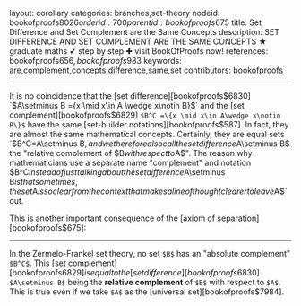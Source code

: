 layout: corollary
categories: branches,set-theory
nodeid: bookofproofs$8026
orderid: 700
parentid: bookofproofs$675
title: Set Difference and Set Complement are the Same Concepts
description: SET DIFFERENCE AND SET COMPLEMENT ARE THE SAME CONCEPTS &#9733; graduate maths &#10004; step by step &#10010; visit BookOfProofs now!
references: bookofproofs$656,bookofproofs$983
keywords: are,complement,concepts,difference,same,set
contributors: bookofproofs

---
It is no coincidence that the [set difference][bookofproofs$6830] `$A\setminus B =\{x \mid x\in A \wedge x\notin B\}$` and the [set complement][bookofproofs$6829] `$B^C =\{x \mid x\in A\wedge x\notin B\}$`  have the same [set-builder notations][bookofproofs$587]. In fact, they are almost the same mathematical concepts. Certainly, they are equal sets `$B^C=A\setminus B$`, and we therefore also call the set difference `$A\setminus B$` the "relative complement of `$B$` with respect to `$A$`". 
The reason why mathematicians use a separate name "complement" and notation `$B^C$` instead of just talking about the set difference `$A\setminus B$` is that sometimes,
the set `$A$` is so clear from the context that makes a line of thought clearer to leave `$A$` out. 

This is another important consequence of the [axiom of separation][bookofproofs$675]:

---

In the Zermelo-Frankel set theory, no set `$B$` has an "absolute complement" `$B^C$`. This [set complement][bookofproofs$6829] is equal to the [set difference][bookofproofs$6830] `$A\setminus B$` being the **relative complement** of `$B$` with respect to `$A$`. This is true even if we take `$A$` as the [universal set][bookofproofs$7984].